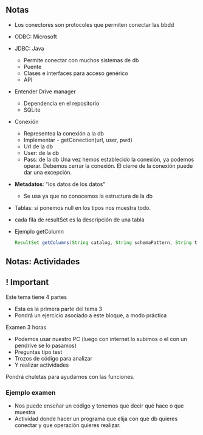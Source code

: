 ## Notas
- Los conectores son protocoles que permiten conectar las bbdd
- ODBC: Microsoft
- JDBC: Java
	- Permite conectar con muchos sistemas de db
	- Puente
	- Clases e interfaces para acceso genérico
	- API
- Entender Drive manager
	- Dependencia en el repositorio
	- SQLite
- Conexión
	- Representea la conexión a la db
	- Implementar - getConection(url, user, pwd)
	- Url de la db
	- User: de la db
	- Pass: de la db
Una vez hemos establecido la conexión, ya podemos operar.
Debemos cerrar la conexión.
El cierre de la conexión puede dar una excepción.

- **Metadatos**: "los datos de los datos"
	- Se usa ya que no conocemos la estructura de la db
- Tablas: si ponemos null en los tipos nos muestra todo.
- cada fila de resultSet es la descripción de una tabla
- Ejemplo getColumn
	```Java
	ResultSet getColumns(String catalog, String schemaPattern, String tableNamePattern, String columnNamePattern)
	```

## Notas: Actividades



## ! Important

Este tema tiene 4 partes 
- Esta es la primera parte del tema 3
- Pondrá un ejercicio asociado a este bloque, a modo práctica

Examen 3 horas 
- Podemos usar nuestro PC (luego con internet lo subimos o el con un pendrive se lo pasamos)
- Preguntas tipo test
- Trozos de código para analizar
- Y realizar actividades



Pondrá chuletas para ayudarnos con las funciones.
### Ejemplo examen
- Nos puede enseñar un código y tenemos que decir qué hace o que muestra
- Actividad donde hacer un programa que elija con que db quieres conectar y que operación quieres realizar.

